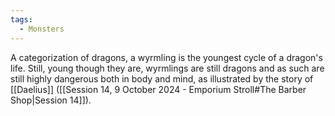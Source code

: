 ```yaml
---
tags:
  - Monsters
---
```

A categorization of dragons, a wyrmling is the youngest cycle of a dragon's life. Still, young though they are, wyrmlings are still dragons and as such are still highly dangerous both in body and mind, as illustrated by the story of [[Daelius]] ([[Session 14, 9 October 2024 - Emporium Stroll#The Barber Shop|Session 14]]).